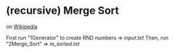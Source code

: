 # (recursive) Merge Sort
on [Wikipedia](https://en.wikipedia.org/wiki/Merge_sort)

First run "1Generator" to create RND numbers => *input.txt*
Then, run "2Merge_Sort" => *m_sorted.txt*
